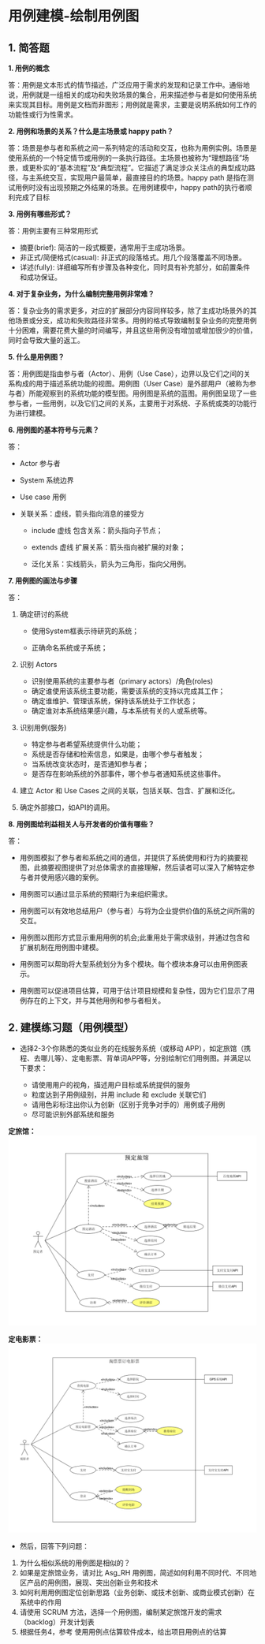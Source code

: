 # 用例建模-绘制用例图


## 1. 简答题


   **1. 用例的概念**
 
   答：用例是文本形式的情节描述，广泛应用于需求的发现和记录工作中。通俗地说，用例就是一组相关的成功和失败场景的集合，用来描述参与者是如何使用系统来实现其目标。用例是文档而非图形；用例就是需求，主要是说明系统如何工作的功能性或行为性需求。
 
   **2. 用例和场景的关系？什么是主场景或 happy path？**
 
   答：场景是参与者和系统之间一系列特定的活动和交互，也称为用例实例。场景是使用系统的一个特定情节或用例的一条执行路径。主场景也被称为“理想路径”场景，或更朴实的“基本流程”及“典型流程”。它描述了满足涉众关注点的典型成功路径，与主系统交互，实现用户最简单，最直接目的的场景。happy path 是指在测试用例时没有出现预期之外结果的场景。在用例建模中，happy path的执行者顺利完成了目标
   
   **3. 用例有哪些形式？**
   
   答：用例主要有三种常用形式
   
   + 摘要(brief): 简洁的一段式概要，通常用于主成功场景。
   + 非正式/简便格式(casual): 非正式的段落格式。用几个段落覆盖不同场景。
   + 详述(fully): 详细编写所有步骤及各种变化，同时具有补充部分，如前置条件和成功保证。
   
   **4. 对于复杂业务，为什么编制完整用例非常难？**
   
   答：复杂业务的需求更多，对应的扩展部分内容同样较多，除了主成功场景外的其他场景或分支，成功和失败路径非常多。用例的格式导致编制复杂业务的完整用例十分困难，需要花费大量的时间编写，并且这些用例没有增加或增加很少的价值，同时会导致大量的返工。
   
   **5. 什么是用例图？**
   
   答：用例图是指由参与者（Actor）、用例（Use Case），边界以及它们之间的关系构成的用于描述系统功能的视图。用例图（User Case）是外部用户（被称为参与者）所能观察到的系统功能的模型图。用例图是系统的蓝图。用例图呈现了一些参与者，一些用例，以及它们之间的关系，主要用于对系统、子系统或类的功能行为进行建模。
   
   **6. 用例图的基本符号与元素？**
   
   答：
   + Actor 参与者
   
   + System 系统边界
   
   + Use case 用例
   
   + 关联关系：虚线，箭头指向消息的接受方
   
      * include 虚线 包含关系：箭头指向子节点；
      
      * extends 虚线 扩展关系：箭头指向被扩展的对象；
      
      * 泛化关系：实线箭头，箭头为三角形，指向父用例。
      
   **7. 用例图的画法与步骤**
   
   答：
   1. 确定研讨的系统
   
      + 使用System框表示待研究的系统；
      
      + 正确命名系统或子系统；
      
   2. 识别 Actors
   
      + 识别使用系统的主要参与者（primary actors）/角色(roles)
      + 确定谁使用该系统主要功能，需要该系统的支持以完成其工作；
      + 确定谁维护、管理该系统，保持该系统处于工作状态；
      + 确定谁对本系统结果感兴趣，与本系统有关的人或系统等。
      
   3. 识别用例(服务)
   
      + 特定参与者希望系统提供什么功能；
      + 系统是否存储和检索信息，如果是，由哪个参与者触发；
      + 当系统改变状态时，是否通知参与者；
      + 是否存在影响系统的外部事件，哪个参与者通知系统这些事件。
      
   4. 建立 Actor 和 Use Cases 之间的关联，包括关联、包含、扩展和泛化。
   
   5. 确定外部接口，如API的调用。
   
   **8. 用例图给利益相关人与开发者的价值有哪些？**
   
   答：
   
   + 用例图模拟了参与者和系统之间的通信，并提供了系统使用和行为的摘要视图，此摘要视图提供了对总体需求的直接理解，然后读者可以深入了解特定参与者并使用感兴趣的案例。
    
   + 用例图可以通过显示系统的预期行为来组织需求。
   + 用例图可以有效地总结用户（参与者）与将为企业提供价值的系统之间所需的交互。
   + 用例图以图形方式显示重用用例的机会;此重用处于需求级别，并通过包含和扩展机制在用例图中建模。
   + 用例图可以帮助将大型系统划分为多个模块。每个模块本身可以由用例图表示。
   + 用例图可以促进项目估算，可用于估计项目规模和复杂性，因为它们显示了用例存在的上下文，并与其他用例和参与者相关。
   
   
## 2. 建模练习题（用例模型）
  
  * 选择2-3个你熟悉的类似业务的在线服务系统（或移动 APP），如定旅馆（携程、去哪儿等）、定电影票、背单词APP等，分别绘制它们用例图。并满足以下要求：
  
    + 请使用用户的视角，描述用户目标或系统提供的服务
    + 粒度达到子用例级别，并用 include 和 exclude 关联它们
    + 请用色彩标注出你认为创新（区别于竞争对手的）用例或子用例
    + 尽可能识别外部系统和服务
   
  **定旅馆：**
  ![建模练习_订旅馆](temp/6_1.png)
  
  
  **定电影票：** 
  ![建模练习_订电影票](temp/6_2.png)
  
  * 然后，回答下列问题：
  
   1. 为什么相似系统的用例图是相似的？
   2. 如果是定旅馆业务，请对比 Asg_RH 用例图，简述如何利用不同时代、不同地区产品的用例图，展现、突出创新业务和技术
   3. 如何利用用例图定位创新思路（业务创新、或技术创新、或商业模式创新）在系统中的作用
   4. 请使用 SCRUM 方法，选择一个用例图，编制某定旅馆开发的需求（backlog）开发计划表
   5. 根据任务4，参考 使用用例点估算软件成本，给出项目用例点的估算
     

                                                               
